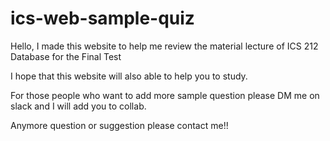 # ics-web-sample-quiz

Hello, I made this website to help me review the material lecture of ICS 212 Database for the Final Test

I hope that this website will also able to help you to study.

For those people who want to add more sample question please DM me on slack and I will add you to collab.



Anymore question or suggestion please contact me!!